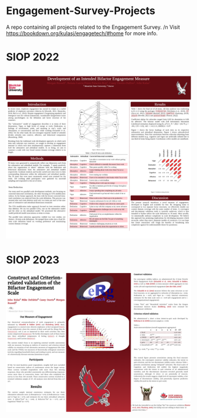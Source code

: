 # Engagement-Survey-Projects
A repo containing all projects related to the Engagement Survey. /n
Visit https://bookdown.org/kulasj/engagetech/#home for more info. 

# SIOP 2022
![SIOP 2022](https://raw.githubusercontent.com/heyimMIKE123/Engagement-Survey-Projects/main/Images/siop_2022_poster.png)

# SIOP 2023
![SIOP 2023](https://raw.githubusercontent.com/heyimMIKE123/Engagement-Survey-Projects/main/Images/siop_2023_poster.png)
